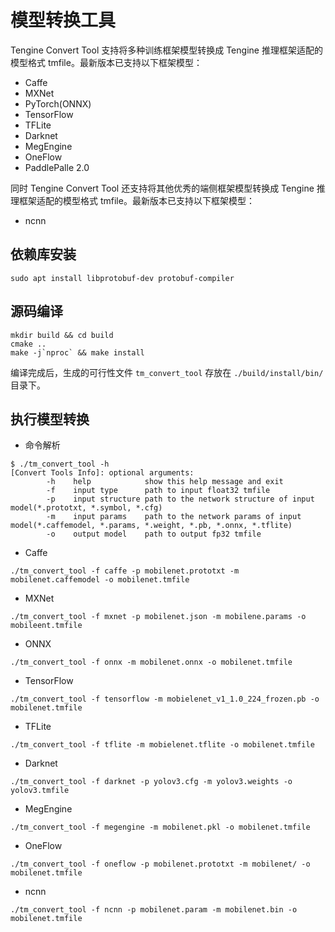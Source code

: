 # 模型转换工具

Tengine Convert Tool 支持将多种训练框架模型转换成 Tengine 推理框架适配的模型格式 tmfile。最新版本已支持以下框架模型：
- Caffe
- MXNet
- PyTorch(ONNX)
- TensorFlow
- TFLite
- Darknet
- MegEngine
- OneFlow
- PaddlePalle 2.0

同时 Tengine Convert Tool 还支持将其他优秀的端侧框架模型转换成 Tengine 推理框架适配的模型格式 tmfile。最新版本已支持以下框架模型：

- ncnn

## 依赖库安装

```
sudo apt install libprotobuf-dev protobuf-compiler
```

## 源码编译
```
mkdir build && cd build
cmake ..
make -j`nproc` && make install
```
编译完成后，生成的可行性文件 `tm_convert_tool` 存放在 `./build/install/bin/` 目录下。

## 执行模型转换

- 命令解析
```
$ ./tm_convert_tool -h
[Convert Tools Info]: optional arguments:
        -h    help            show this help message and exit
        -f    input type      path to input float32 tmfile
        -p    input structure path to the network structure of input model(*.prototxt, *.symbol, *.cfg)
        -m    input params    path to the network params of input model(*.caffemodel, *.params, *.weight, *.pb, *.onnx, *.tflite)
        -o    output model    path to output fp32 tmfile
```
- Caffe

```
./tm_convert_tool -f caffe -p mobilenet.prototxt -m mobilenet.caffemodel -o mobilenet.tmfile
```

- MXNet

```
./tm_convert_tool -f mxnet -p mobilenet.json -m mobilene.params -o mobileent.tmfile
```

- ONNX

```
./tm_convert_tool -f onnx -m mobilenet.onnx -o mobilenet.tmfile
```

- TensorFlow

```
./tm_convert_tool -f tensorflow -m mobielenet_v1_1.0_224_frozen.pb -o mobilenet.tmfile
```

- TFLite

```
./tm_convert_tool -f tflite -m mobielenet.tflite -o mobilenet.tmfile
```

- Darknet

```
./tm_convert_tool -f darknet -p yolov3.cfg -m yolov3.weights -o yolov3.tmfile
```

- MegEngine

```
./tm_convert_tool -f megengine -m mobilenet.pkl -o mobilenet.tmfile
```

- OneFlow

```
./tm_convert_tool -f oneflow -p mobilenet.prototxt -m mobilenet/ -o mobilenet.tmfile
```

- ncnn
```
./tm_convert_tool -f ncnn -p mobilenet.param -m mobilenet.bin -o mobilenet.tmfile
```